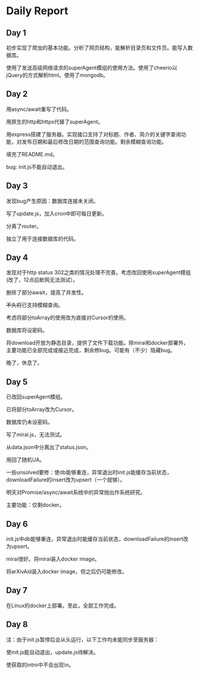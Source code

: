 # Daily Report

## Day 1

初步实现了爬虫的基本功能。分析了网页结构，能解析目录页和文件页。能写入数据库。

使用了发送高级网络请求的superAgent模组的使用方法。使用了cheerio以jQuery的方式解析html。使用了mongodb。

## Day 2

用async/await重写了代码。

用原生的http和https代替了superAgent。

用express搭建了服务器。实现接口支持了对标题、作者、简介的关键字查询功能，对发布日期和最后修改日期的范围查询功能。剩余模糊查询功能。

填充了README.md。

bug: init.js不能自动退出。

## Day 3

发现bug产生原因：数据库连接未关闭。

写了update.js，加入cron中即可每日更新。

分离了router。

独立了用于连接数据库的代码。

## Day 4

发现对于http status 302之类的情况处理不完善。考虑改回使用superAgent模组(改了，12点后断网无法测试）。

删除了部分await，提高了并发性。

~~不久将~~已支持模糊查询。

考虑将部分toArray的使用改为直接对Cursor的使用。

数据库将设密码。

将download开放为静态目录，提供了文件下载功能。除mirai和docker部署外，主要功能已全部完成或接近完成，剩余修bug。可能有（不少）隐藏bug。

晚了，休息了。

## Day 5

已改回superAgent模组。

已将部分toArray改为Cursor。

数据库仍未设密码。

写了mirai.js，无法测试。

从data.json中分离出了status.json。

用回了随机UA。

一些unsolved要修：使db能够重连，异常退出时init.js能缓存当前状态，downloadFailure的insert改为upsert（一个就够）。

明天对Promise/async/await系统中的异常抛出作系统研究。

主要功能：仅剩docker。

## Day 6

init.js中db能够重连，异常退出时能缓存当前状态，downloadFailure的insert改为upsert。

mirai很好。将mirai装入docker image。

将arXivAid装入docker image，但之后仍可能修改。

## Day 7

在Linux的docker上部署。至此，全部工作完成。

## Day 8

注：由于init.js暂停后会从头运行，以下工作均未能同步至服务器：

使init.js能自动退出，update.js待解决。

使获取的intro中不会出现\\n。
